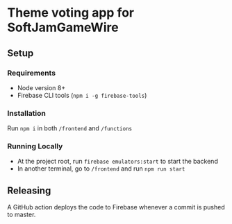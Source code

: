 # Theme voting app for SoftJamGameWire

## Setup

### Requirements

- Node version 8+
- Firebase CLI tools (`npm i -g firebase-tools`)

### Installation

Run `npm i` in both `/frontend` and `/functions`

### Running Locally

- At the project root, run `firebase emulators:start` to start the backend
- In another terminal, go to `/frontend` and run `npm run start`

## Releasing

A GitHub action deploys the code to Firebase whenever a commit is pushed to master.
